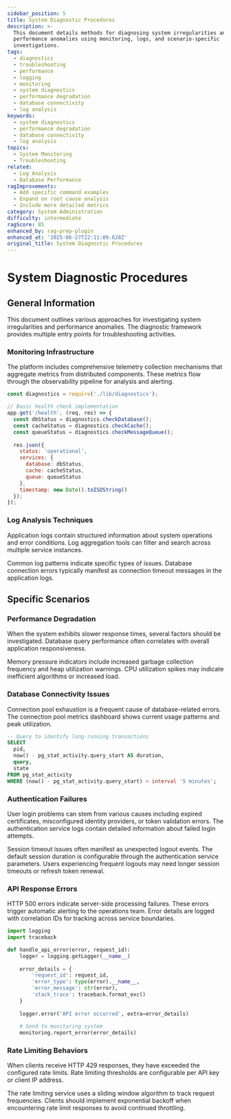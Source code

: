 ```yaml
---
sidebar_position: 5
title: System Diagnostic Procedures
description: >-
  This document details methods for diagnosing system irregularities and
  performance anomalies using monitoring, logs, and scenario-specific
  investigations.
tags:
  - diagnostics
  - troubleshooting
  - performance
  - logging
  - monitoring
  - system diagnostics
  - performance degradation
  - database connectivity
  - log analysis
keywords:
  - system diagnostics
  - performance degradation
  - database connectivity
  - log analysis
topics:
  - System Monitoring
  - Troubleshooting
related:
  - Log Analysis
  - Database Performance
ragImprovements:
  - Add specific command examples
  - Expand on root cause analysis
  - Include more detailed metrics
category: System Administration
difficulty: intermediate
ragScore: 85
enhanced_by: rag-prep-plugin
enhanced_at: '2025-06-27T22:11:09.628Z'
original_title: System Diagnostic Procedures
---
```


# System Diagnostic Procedures

## General Information

This document outlines various approaches for investigating system irregularities and performance anomalies. The diagnostic framework provides multiple entry points for troubleshooting activities.

### Monitoring Infrastructure

The platform includes comprehensive telemetry collection mechanisms that aggregate metrics from distributed components. These metrics flow through the observability pipeline for analysis and alerting.

```javascript
const diagnostics = require('./lib/diagnostics');

// Basic health check implementation
app.get('/health', (req, res) => {
  const dbStatus = diagnostics.checkDatabase();
  const cacheStatus = diagnostics.checkCache();
  const queueStatus = diagnostics.checkMessageQueue();
  
  res.json({
    status: 'operational',
    services: {
      database: dbStatus,
      cache: cacheStatus,
      queue: queueStatus
    },
    timestamp: new Date().toISOString()
  });
});
```

### Log Analysis Techniques

Application logs contain structured information about system operations and error conditions. Log aggregation tools can filter and search across multiple service instances.

Common log patterns indicate specific types of issues. Database connection errors typically manifest as connection timeout messages in the application logs.

## Specific Scenarios

### Performance Degradation

When the system exhibits slower response times, several factors should be investigated. Database query performance often correlates with overall application responsiveness.

Memory pressure indicators include increased garbage collection frequency and heap utilization warnings. CPU utilization spikes may indicate inefficient algorithms or increased load.

### Database Connectivity Issues

Connection pool exhaustion is a frequent cause of database-related errors. The connection pool metrics dashboard shows current usage patterns and peak utilization.

```sql
-- Query to identify long-running transactions
SELECT 
  pid,
  now() - pg_stat_activity.query_start AS duration,
  query,
  state
FROM pg_stat_activity 
WHERE (now() - pg_stat_activity.query_start) > interval '5 minutes';
```

### Authentication Failures

User login problems can stem from various causes including expired certificates, misconfigured identity providers, or token validation errors. The authentication service logs contain detailed information about failed login attempts.

Session timeout issues often manifest as unexpected logout events. The default session duration is configurable through the authentication service parameters. Users experiencing frequent logouts may need longer session timeouts or refresh token renewal.

### API Response Errors

HTTP 500 errors indicate server-side processing failures. These errors trigger automatic alerting to the operations team. Error details are logged with correlation IDs for tracking across service boundaries.

```python
import logging
import traceback

def handle_api_error(error, request_id):
    logger = logging.getLogger(__name__)
    
    error_details = {
        'request_id': request_id,
        'error_type': type(error).__name__,
        'error_message': str(error),
        'stack_trace': traceback.format_exc()
    }
    
    logger.error('API error occurred', extra=error_details)
    
    # Send to monitoring system
    monitoring.report_error(error_details)
```

### Rate Limiting Behaviors

When clients receive HTTP 429 responses, they have exceeded the configured rate limits. Rate limiting thresholds are configurable per API key or client IP address.

The rate limiting service uses a sliding window algorithm to track request frequencies. Clients should implement exponential backoff when encountering rate limit responses to avoid continued throttling.

